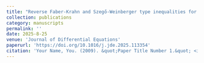 ```yaml
---
title: "Reverse Faber-Krahn and Szegő-Weinberger type inequalities for annular domains under Robin-Neumann boundary conditions"
collection: publications
category: manuscripts
permalink: ''
date: 2025-8-25
venue: 'Journal of Differential Equations'
paperurl: 'https://doi.org/10.1016/j.jde.2025.113354'
citation: 'Your Name, You. (2009). &quot;Paper Title Number 1.&quot; <i>Journal 1</i>. 1(1).'
---
```

